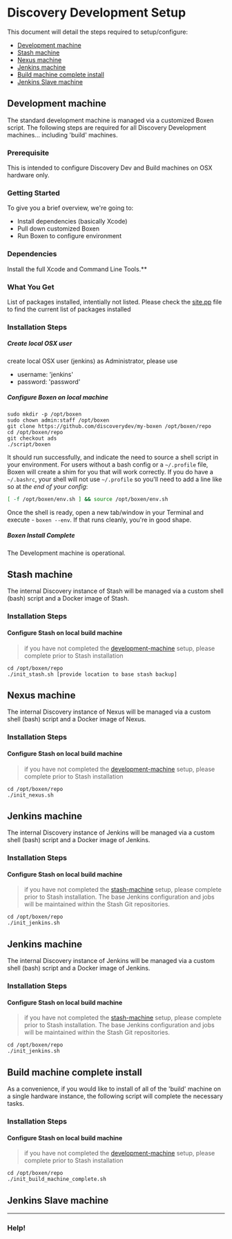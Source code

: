 # Discovery Development Setup

This document will detail the steps required to setup/configure:
* [Development machine](#development-machine)
* [Stash machine](#stash-machine)
* [Nexus machine](#nexus-machine)
* [Jenkins machine](#jenkins-machine)
* [Build machine complete install](#build-machine-complete-install)
* [Jenkins Slave machine](#jenkins-slave-machine)

## Development machine

The standard development machine is managed via a customized Boxen script.  The following steps are required for all Discovery Development machines... including 'build' machines.

### Prerequisite

This is intended to configure Discovery Dev and Build machines on OSX hardware only.

### Getting Started

To give you a brief overview, we're going to:

* Install dependencies (basically Xcode)
* Pull down customized Boxen
* Run Boxen to configure environment

### Dependencies

Install the full Xcode and Command Line Tools.**

### What You Get

List of packages installed, intentially not listed.  Please check the [site.pp](https://github.com/discoverydev/my-boxen/blob/ads/manifests/site.pp) file to find the current list of packages installed

### Installation Steps

##### Create local OSX user
create local OSX user (jenkins) as Administrator, please use
- username: 'jenkins'
- password: 'password'

##### Configure Boxen on local machine
```
sudo mkdir -p /opt/boxen
sudo chown admin:staff /opt/boxen
git clone https://github.com/discoverydev/my-boxen /opt/boxen/repo
cd /opt/boxen/repo
git checkout ads
./script/boxen
```

It should run successfully, and indicate the need to source a shell script in your environment.  For users without a bash config or a `~/.profile` file, Boxen will create a shim for you that will work correctly.  If you do have a `~/.bashrc`, your shell will not use `~/.profile` so you'll need to add a line like so at _the end of your config_:

``` sh
[ -f /opt/boxen/env.sh ] && source /opt/boxen/env.sh
```

Once the shell is ready, open a new tab/window in your Terminal
and execute - `boxen --env`.
If that runs cleanly, you're in good shape.

##### Boxen Install Complete
The Development machine is operational.

## Stash machine
The internal Discovery instance of Stash will be managed via a custom shell (bash) script and a Docker image of Stash.

### Installation Steps
#### Configure Stash on local build machine

> if you have not completed the [development-machine](#development-machine) setup, please complete prior to Stash installation
```
cd /opt/boxen/repo
./init_stash.sh [provide location to base stash backup]
```

## Nexus machine
The internal Discovery instance of Nexus will be managed via a custom shell (bash) script and a Docker image of Nexus.

### Installation Steps
#### Configure Stash on local build machine

> if you have not completed the [development-machine](#development-machine) setup, please complete prior to Stash installation
```
cd /opt/boxen/repo
./init_nexus.sh
```

## Jenkins machine
The internal Discovery instance of Jenkins will be managed via a custom shell (bash) script and a Docker image of Jenkins.

### Installation Steps
#### Configure Stash on local build machine

> if you have not completed the [stash-machine](#stash-machine) setup, please complete prior to Stash installation.  The base Jenkins configuration and jobs will be maintained within the Stash Git repositories.
```
cd /opt/boxen/repo
./init_jenkins.sh
```

## Jenkins machine
The internal Discovery instance of Jenkins will be managed via a custom shell (bash) script and a Docker image of Jenkins.

### Installation Steps
#### Configure Stash on local build machine

> if you have not completed the [stash-machine](#stash-machine) setup, please complete prior to Stash installation.  The base Jenkins configuration and jobs will be maintained within the Stash Git repositories.
```
cd /opt/boxen/repo
./init_jenkins.sh
```

## Build machine complete install
As a convenience, if you would like to install of all of the 'build' machine on a single hardware instance, the following script will complete the necessary tasks.

### Installation Steps
#### Configure Stash on local build machine

> if you have not completed the [development-machine](#development-machine) setup, please complete prior to Stash installation
```
cd /opt/boxen/repo
./init_build_machine_complete.sh
```

## Jenkins Slave machine

----
### Help!
